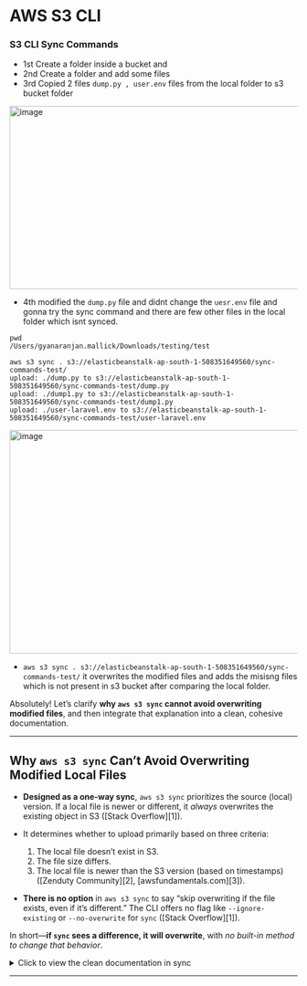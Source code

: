 # AWS S3 CLI
### S3 CLI Sync Commands
- 1st Create a folder inside a bucket and
- 2nd Create a folder and add some files
- 3rd Copied 2 files `dump.py , user.env` files from the local folder to s3 bucket folder

<img width="1204" height="321" alt="image" src="https://github.com/user-attachments/assets/04bb6965-ea7a-4352-af84-58c9e36eb437" />

- 4th modified the `dump.py` file and didnt change the `uesr.env` file and gonna try the sync command and there are few other files in the local folder which isnt synced.
```shell
pwd
/Users/gyanaranjan.mallick/Downloads/testing/test

aws s3 sync . s3://elasticbeanstalk-ap-south-1-508351649560/sync-commands-test/
upload: ./dump.py to s3://elasticbeanstalk-ap-south-1-508351649560/sync-commands-test/dump.py
upload: ./dump1.py to s3://elasticbeanstalk-ap-south-1-508351649560/sync-commands-test/dump1.py
upload: ./user-laravel.env to s3://elasticbeanstalk-ap-south-1-508351649560/sync-commands-test/user-laravel.env
```
<img width="1189" height="392" alt="image" src="https://github.com/user-attachments/assets/f15b490c-ba8f-49e2-8caa-6c8bac014251" />

- `aws s3 sync . s3://elasticbeanstalk-ap-south-1-508351649560/sync-commands-test/` it overwrites the modified files and adds the misisng files which is not present in s3 bucket after comparing the local folder.

Absolutely! Let’s clarify **why `aws s3 sync` cannot avoid overwriting modified files**, and then integrate that explanation into a clean, cohesive documentation.

---

## Why `aws s3 sync` Can’t Avoid Overwriting Modified Local Files

* **Designed as a one-way sync**, `aws s3 sync` prioritizes the source (local) version. If a local file is newer or different, it *always* overwrites the existing object in S3 ([Stack Overflow][1]).

* It determines whether to upload primarily based on three criteria:

  1. The local file doesn’t exist in S3.
  2. The file size differs.
  3. The local file is newer than the S3 version (based on timestamps) ([Zenduty Community][2], [awsfundamentals.com][3]).

* **There is no option** in `aws s3 sync` to say “skip overwriting if the file exists, even if it’s different.” The CLI offers no flag like `--ignore-existing` or `--no-overwrite` for `sync` ([Stack Overflow][1]).

In short—**if `sync` sees a difference, it will overwrite**, with *no built-in method to change that behavior*.


<Details>
  <summary>Click to view the clean documentation in sync</summary>

## Complete Documentation

### Scenario Steps

1. **Create a folder inside the S3 bucket**

   ```bash
   aws s3api put-object --bucket elasticbeanstalk-ap-south-1-508351649560 --key sync-commands-test/
   ```

2. **Create a local folder and add files**

   ```bash
   mkdir -p ~/Downloads/testing/test
   cd ~/Downloads/testing/test

   echo "print('hello world')" > dump.py
   echo "APP_ENV=local" > user.env
   echo "print('second file')" > dump1.py
   echo "APP_ENV=laravel" > user-laravel.env
   ```

3. **Copy two files to S3 using `cp`**

   ```bash
   aws s3 cp dump.py s3://elasticbeanstalk-ap-south-1-508351649560/sync-commands-test/
   aws s3 cp user.env s3://elasticbeanstalk-ap-south-1-508351649560/sync-commands-test/
   ```

4. **Modify one file locally**

   ```bash
   echo "print('modified content')" > dump.py
   ```

5. **Run `sync`**

   ```bash
   aws s3 sync . s3://elasticbeanstalk-ap-south-1-508351649560/sync-commands-test/
   ```

   Output:

   ```
   upload: ./dump.py to s3://…/dump.py
   upload: ./dump1.py to s3://…/dump1.py
   upload: ./user-laravel.env to s3://…/user-laravel.env
   ```

6. **What Happened**

   * `dump.py`: Overwritten in S3 (because it's changed locally).
   * `user.env`: Left untouched (unchanged locally).
   * `dump1.py` & `user-laravel.env`: Newly uploaded (missing in S3).

---

### Feature Comparison Table

| Desired Behavior                   | `aws s3 sync` Result   | Alternative (`aws s3 cp --ignore-existing`) |
| ---------------------------------- | ---------------------- | ------------------------------------------- |
| Upload missing files only          | Yes                    | Yes                                         |
| Skip existing but modified files   | No (overwrites)        | Yes (skips)                                 |
| Full sync (missing + changed)      | Yes (default behavior) | No (doesn't overwrite)                      |
| Built-in flag to prevent overwrite | No                     | Yes (`--ignore-existing`)                   |

---

### Why `sync` Overwrites Modified Local Files

* `aws s3 sync` is built to ensure the destination mirrors the source; if a local file is different (by size or timestamp), it assumes the local copy is authoritative and deliberately overwrites ([Zenduty Community][2], [awsfundamentals.com][3]).

* The CLI offers no switch to reverse that logic (e.g., “never overwrite”), meaning **you cannot use `sync` if you want to only upload missing files and leave modified ones untouched** ([Stack Overflow][1]).

---

### Final Recommendation

Use `aws s3 sync` when you want the bucket to fully reflect your local folder—missing files are uploaded, changed files are updated.

But if your goal is *only to upload missing files and leave any modified local files alone*, you should use:

```bash
aws s3 cp . s3://elasticbeanstalk-ap-south-1-508351649560/sync-commands-test/ --recursive --ignore-existing
```

---

</Details>

---
